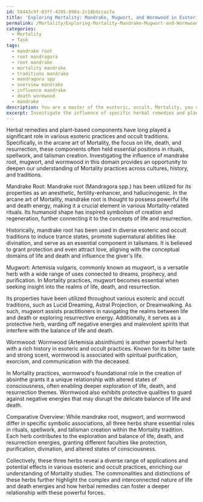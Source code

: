 ```yaml
---
id: 58443c9f-03ff-4295-890a-2c18bdccac7a
title: 'Exploring Mortality: Mandrake, Mugwort, and Wormwood in Esoteric Practices'
permalink: /Mortality/Exploring-Mortality-Mandrake-Mugwort-and-Wormwood-in-Esoteric-Practices/
categories:
  - Mortality
  - Task
tags:
  - mandrake root
  - root mandragora
  - root mandrake
  - mortality mandrake
  - traditions mandrake
  - mandragora spp
  - overview mandrake
  - influence mandrake
  - death wormwood
  - mandrake
description: You are a master of the esoteric, occult, Mortality, you complete tasks to the absolute best of your ability, no matter if you think you were not trained to do the task specifically, you will attempt to do it anyways, since you have performed the tasks you are given with great mastery, accuracy, and deep understanding of what is requested. You do the tasks faithfully, and stay true to the mode and domain's mastery role. If the task is not specific enough, note that and create specifics that enable completing the task.
excerpt: Investigate the influence of specific herbal remedies and plant-based components, such as mandrake root, mugwort, and wormwood, in the arcane art of Mortality, understanding their relevance in rituals, spellwork, and talisman creation. Delve into the historical uses, associated symbolism, and the potential effects they possess in the context of life, death, and resurrection. Additionally, compare and contrast their incorporation in diverse esoteric and occult traditions, outlining commonalities or distinctions that enrich the complexity of Mortality studies.
---
```

Herbal remedies and plant-based components have long played a significant role in various esoteric practices and occult traditions. Specifically, in the arcane art of Mortality, the focus on life, death, and resurrection, these components often held essential positions in rituals, spellwork, and talisman creation. Investigating the influence of mandrake root, mugwort, and wormwood in this domain provides an opportunity to deepen our understanding of Mortality practices across cultures, history, and traditions.

Mandrake Root:
Mandrake root (Mandragora spp.) has been utilized for its properties as an anesthetic, fertility-enhancer, and hallucinogenic. In the arcane art of Mortality, mandrake root is thought to possess powerful life and death energy, making it a crucial element in various Mortality-related rituals. Its humanoid shape has inspired symbolism of creation and regeneration, further connecting it to the concepts of life and resurrection.

Historically, mandrake root has been used in diverse esoteric and occult traditions to induce trance states, promote supernatural abilities like divination, and serve as an essential component in talismans. It is believed to grant protection and even attract love, aligning with the conceptual domains of life and death and influence the giver's life.

Mugwort:
Artemisia vulgaris, commonly known as mugwort, is a versatile herb with a wide range of uses connected to dreams, prophecy, and purification. In Mortality practices, mugwort becomes essential when seeking insight into the realms of life, death, and resurrection.

Its properties have been utilized throughout various esoteric and occult traditions, such as Lucid Dreaming, Astral Projection, or Dreamwalking. As such, mugwort assists practitioners in navigating the realms between life and death or exploring resurrective energy. Additionally, it serves as a protective herb, warding off negative energies and malevolent spirits that interfere with the balance of life and death.

Wormwood:
Wormwood (Artemisia absinthium) is another powerful herb with a rich history in esoteric and occult practices. Known for its bitter taste and strong scent, wormwood is associated with spiritual purification, exorcism, and communication with the deceased.

In Mortality practices, wormwood's foundational role in the creation of absinthe grants it a unique relationship with altered states of consciousness, often enabling deeper exploration of life, death, and resurrection themes. Wormwood also exhibits protective qualities to guard against negative energies that may disrupt the delicate balance of life and death.

Comparative Overview:
While mandrake root, mugwort, and wormwood differ in specific symbolic associations, all three herbs share essential roles in rituals, spellwork, and talisman creation within the Mortality tradition. Each herb contributes to the exploration and balance of life, death, and resurrection energies, granting different faculties like protection, purification, divination, and altered states of consciousness.

Collectively, these three herbs reveal a diverse range of applications and potential effects in various esoteric and occult practices, enriching our understanding of Mortality studies. The commonalities and distinctions of these herbs further highlight the complex and interconnected nature of life and death energies and how herbal remedies can foster a deeper relationship with these powerful forces.
